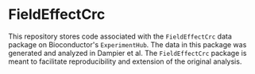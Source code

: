 # FieldEffectCrc

This repository stores code associated with the `FieldEffectCrc` data package on Bioconductor's `ExperimentHub`. The data in this package was generated and analyzed in Dampier et al. The `FieldEffectCrc` package is meant to facilitate reproducibility and extension of the original analysis.
